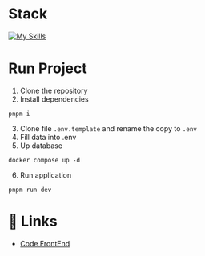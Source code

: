 # Stack

[![My Skills](https://skillicons.dev/icons?i=nodejs,ts,mongodb,docker)](https://skillicons.dev)

# Run Project
1. Clone the repository
2. Install dependencies
```
pnpm i
```
3. Clone file ```.env.template``` and rename the copy to ```.env```
4. Fill data into .env
5. Up database
```
docker compose up -d
```
6. Run application
```
pnpm run dev
```

# 🔗 Links
- [Code FrontEnd](https://github.com/isakiDev/react-calendar-ts)
